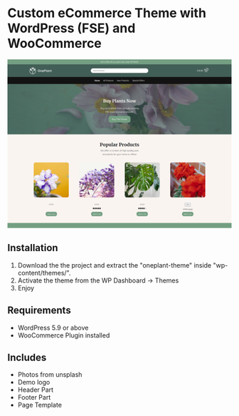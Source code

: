 # Custom eCommerce Theme with WordPress (FSE) and WooCommerce

![GitHub Logo](https://github.com/RaddyTheBrand/OnePlant-WordPress-FSE-WooCommerce-Theme/blob/main/oneplant-theme/screenshot.png)

## Installation
1) Download the the project and extract the "oneplant-theme" inside "wp-content/themes/".
2) Activate the theme from the WP Dashboard -> Themes
3) Enjoy

## Requirements
- WordPress 5.9 or above
- WooCommerce Plugin installed

## Includes
- Photos from unsplash
- Demo logo
- Header Part
- Footer Part
- Page Template
